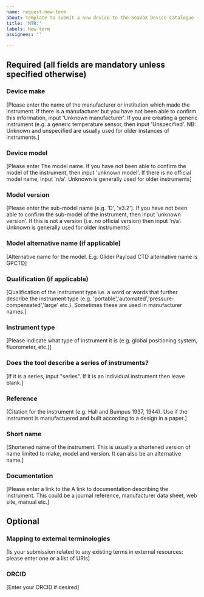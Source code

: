 ```yaml
---
name: request-new-term
about: Template to submit a new device to the SeaVoX Device Catalogue (L22)
title: 'NTR:'
labels: New term
assignees: ''

---
```


## Required (all fields are mandatory unless specified otherwise)
### Device make
[Please enter the name of the manufacturer or institution which made the instrument. If there is a manufacturer but you have not been able to confirm this information, input 'Unknown manufacturer'. If you are creating a generic instrument (e.g. a generic temperature sensor, then input 'Unspecified'. NB: Unknown and unspecified are usually used for older instances of instruments.]
### Device model
[Please enter The model name. If you have not been able to confirm the model of the instrument, then input 'unknown model'. If there is no official model name, input 'n/a'. Unknown is generally used for older instruments]
### Model version
[Please enter the sub-model name (e.g. 'D', 'v3.2'). If you have not been able to confirm the sub-model of the instrument, then input 'unknown version'. If this is not a version (i.e. no official version) then input 'n/a'. Unknown is generally used for older instruments]
### Model alternative name (if applicable)
[Alternative name for the model. E.g. Glider Payload CTD alternative name is GPCTD]
### Qualification (if applicable)
[Qualification of the instrument type i.e. a word or words that further describe the instrument type (e.g. 'portable','automated','pressure-compensated','large' etc.). Sometimes these are used in manufacturer names.]
### Instrument type
[Please indicate what type of instrument it is (e.g. global positioning system, fluorometer, etc.)]
### Does the tool describe a series of instruments? 
[If it is a series, input "series". If it is an individual instrument then leave blank.]
### Reference
[Citation for the instrument (e.g. Hall and Bumpus 1937, 1944). Use if the instrument is manufactuered and built according to a design in a paper.]
### Short name
[Shortened name of the instrument. This is usually a shortened version of name limited to make, model and version. It can also be an alternative name.]
### Documentation
[Please enter a link to the A link to documentation describing the instrument. This could be a journal reference, manufacturer data sheet, web site, manual etc.]

## Optional
### Mapping to external terminologies
[Is your submission related to any existing terms in external resources: please enter one or a list of URIs]
### ORCID
[Enter your ORCID if desired]
